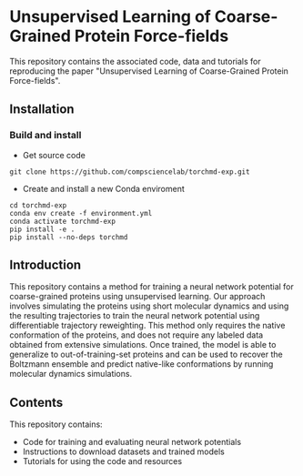 # Unsupervised Learning of Coarse-Grained Protein Force-fields 
This repository contains the associated code, data and tutorials for reproducing the paper "Unsupervised Learning of Coarse-Grained Protein Force-fields".

## Installation


### Build and install

- Get source code
```
git clone https://github.com/compsciencelab/torchmd-exp.git

````

- Create and install a new Conda enviroment

```
cd torchmd-exp
conda env create -f environment.yml
conda activate torchmd-exp
pip install -e .
pip install --no-deps torchmd
```


## Introduction

This repository contains a method for training a neural network potential for coarse-grained proteins using unsupervised learning. Our approach involves simulating the proteins using short molecular dynamics and using the resulting trajectories to train the neural network potential using differentiable trajectory reweighting. This method only requires the native conformation of the proteins, and does not require any labeled data obtained from extensive simulations. Once trained, the model is able to generalize to out-of-training-set proteins and can be used to recover the Boltzmann ensemble and predict native-like conformations by running molecular dynamics simulations.

## Contents

This repository contains:

- Code for training and evaluating neural network potentials
- Instructions to download datasets and trained models
- Tutorials for using the code and resources


